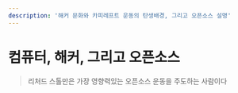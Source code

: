 ```yaml
---
description: '해커 문화와 카피레프트 운동의 탄생배경, 그리고 오픈소스 설명'
---
```


# 컴퓨터, 해커, 그리고 오픈소스

> 리처드 스톨만은 가장 영향력있는 오픈소스 운동을 주도하는 사람이다



